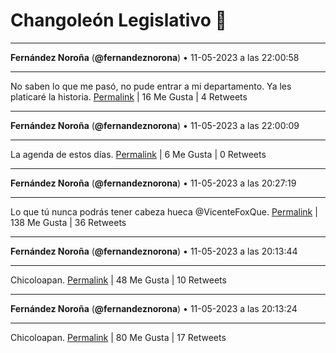 # Changoleón Legislativo 🙈
*****
**Fernández Noroña** (**@fernandeznorona**) • 11-05-2023 a las 22:00:58
*****
No saben lo que me pasó, no pude entrar a mi departamento. Ya les platicaré la historia.
[Permalink](https://twitter.com/fernandeznorona/status/1656902265830281216) | 16 Me Gusta | 4 Retweets
*****
**Fernández Noroña** (**@fernandeznorona**) • 11-05-2023 a las 22:00:09
*****
La agenda de estos días.
[Permalink](https://twitter.com/fernandeznorona/status/1656902061156618240) | 6 Me Gusta | 0 Retweets
*****
**Fernández Noroña** (**@fernandeznorona**) • 11-05-2023 a las 20:27:19
*****
Lo que tú nunca podrás tener cabeza hueca @VicenteFoxQue.
[Permalink](https://twitter.com/fernandeznorona/status/1656878696119300096) | 138 Me Gusta | 36 Retweets
*****
**Fernández Noroña** (**@fernandeznorona**) • 11-05-2023 a las 20:13:44
*****
Chicoloapan.
[Permalink](https://twitter.com/fernandeznorona/status/1656875281318305792) | 48 Me Gusta | 10 Retweets
*****
**Fernández Noroña** (**@fernandeznorona**) • 11-05-2023 a las 20:13:24
*****
Chicoloapan.
[Permalink](https://twitter.com/fernandeznorona/status/1656875193544105985) | 80 Me Gusta | 17 Retweets